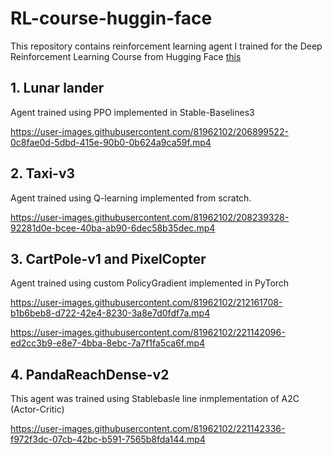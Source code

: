 # RL-course-huggin-face

This repository contains reinforcement learning agent I trained for the Deep Reinforcement Learning Course from Hugging Face [this](https://huggingface.co/deep-rl-course/unit0/introduction?fw=pt)

## 1. Lunar lander

Agent trained using PPO implemented in Stable-Baselines3

https://user-images.githubusercontent.com/81962102/206899522-0c8fae0d-5dbd-415e-90b0-0b624a9ca59f.mp4

## 2. Taxi-v3

Agent trained using Q-learning implemented from scratch.

https://user-images.githubusercontent.com/81962102/208239328-92281d0e-bcee-40ba-ab90-6dec58b35dec.mp4

## 3. CartPole-v1 and PixelCopter

Agent trained using custom PolicyGradient implemented in PyTorch

https://user-images.githubusercontent.com/81962102/212161708-b1b6beb8-d722-42e4-8230-3a8e7d0fdf7a.mp4

https://user-images.githubusercontent.com/81962102/221142096-ed2cc3b9-e8e7-4bba-8ebc-7a7f1fa5ca6f.mp4

## 4. PandaReachDense-v2

This agent was trained using Stablebasle line inmplementation of A2C (Actor-Critic)

https://user-images.githubusercontent.com/81962102/221142336-f972f3dc-07cb-42bc-b591-7565b8fda144.mp4

